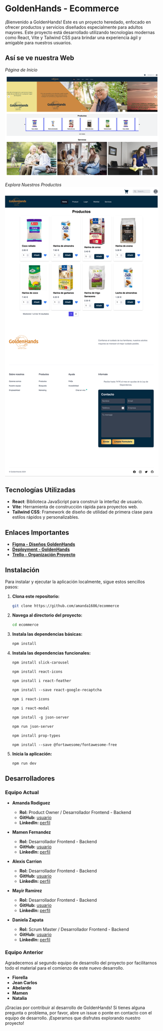 # GoldenHands - Ecommerce

¡Bienvenido a GoldenHands! Este es un proyecto heredado, enfocado en ofrecer productos y servicios diseñados especialmente para adultos mayores. Este proyecto está desarrollado utilizando tecnologías modernas como React, Vite y Tailwind CSS para brindar una experiencia ágil y amigable para nuestros usuarios.

## Así se ve nuestra Web

_Página de Inicio_
![Inicio](public/img/ecommerceHome.png)

_Explora Nuestros Productos_
![Productos](public/img/ecommerceProducts.png)

## Tecnologías Utilizadas

- **React**: Biblioteca JavaScript para construir la interfaz de usuario.
- **Vite**: Herramienta de construcción rápida para proyectos web.
- **Tailwind CSS**: Framework de diseño de utilidad de primera clase para estilos rápidos y personalizables.

## Enlaces Importantes

- [**Figma - Diseños GoldenHands**](https://www.figma.com/file/ikon3ddVEiFbVq6nX8A0pP/Golden-Hands-3.0?type=design&node-id=0%3A1&mode=design&t=LhhGFuSFujUpWAMA-1)
- [**Deployment - GoldenHands**](https://golden-hands.netlify.app/)
- [**Trello - Organización Proyecto**](https://trello.com/b/CU4tm1yl/golden-hands-30)

## Instalación

Para instalar y ejecutar la aplicación localmente, sigue estos sencillos pasos:

1. **Clona este repositorio:**

   ```bash
   git clone https://github.com/amanda1686/ecommerce
   ```

2. **Navega al directorio del proyecto:**

   ```bash
   cd ecommerce
   ```

3. **Instala las dependencias básicas:**

   ```bash
   npm install
   ```

4. **Instala las dependencias funcionales:**

   ```
   npm install slick-carousel
   ```

   ```
   npm install react-icons
   ```

   ```
   npm install i react-feather
   ```

   ```
   npm install --save react-google-recaptcha
   ```

   ```
   npm i react-icons
   ```

   ```
   npm i react-modal
   ```

   ```
   npm install -g json-server
   ```

   ```
   npm run json-server
   ```

   ```
   npm install prop-types
   ```

   ```
   npm install --save @fortawesome/fontawesome-free
   ```

5. **Inicia la aplicación:**
   ```bash
   npm run dev
   ```

## Desarrolladores

### Equipo Actual

- **Amanda Rodiguez**

  - **Rol:** Product Owner / Desarrollador Frontend - Backend
  - **GitHub:** [usuario](https://github.com/amanda1686)
  - **LinkedIn:** [perfil](https://www.linkedin.com/in/amandarguez/)

- **Mamen Fernandez**

  - **Rol:** Desarrollador Frontend - Backend
  - **GitHub:** [usuario](https://github.com/MamenFB)
  - **LinkedIn:** [perfil](www.linkedin.com/in/mamen-fb)

- **Alexis Carrion**

  - **Rol:** Desarrollador Frontend - Backend
  - **GitHub:** [usuario](https://github.com/AlexisJhar)
  - **LinkedIn:** [perfil](https://www.linkedin.com/in/g-alexander-79b785296/)

- **Mayir Ramirez**

  - **Rol:** Desarrollador Frontend - Backend
  - **GitHub:** [usuario](https://github.com/Mayonesio)
  - **LinkedIn:** [perfil](www.linkedin.com/in/mayir-ramirez)

- **Daniela Zapata**
  - **Rol:** Scrum Master / Desarrollador Frontend - Backend
  - **GitHub:** [usuario](https://github.com/DANIELAZAPATA0724)
  - **LinkedIn:** [perfil](https://www.linkedin.com/in/danielazapataquintana/)

### Equipo Anterior

Agradecemos al segundo equipo de desarrollo del proyecto por facilitarnos todo el material para el comienzo de este nuevo desarrollo.

- **Fiorella**
- **Jean Carlos**
- **Abelardo**
- **Mamen**
- **Natalia**

¡Gracias por contribuir al desarrollo de GoldenHands! Si tienes alguna pregunta o problema, por favor, abre un issue o ponte en contacto con el equipo de desarrollo. ¡Esperamos que disfrutes explorando nuestro proyecto!
